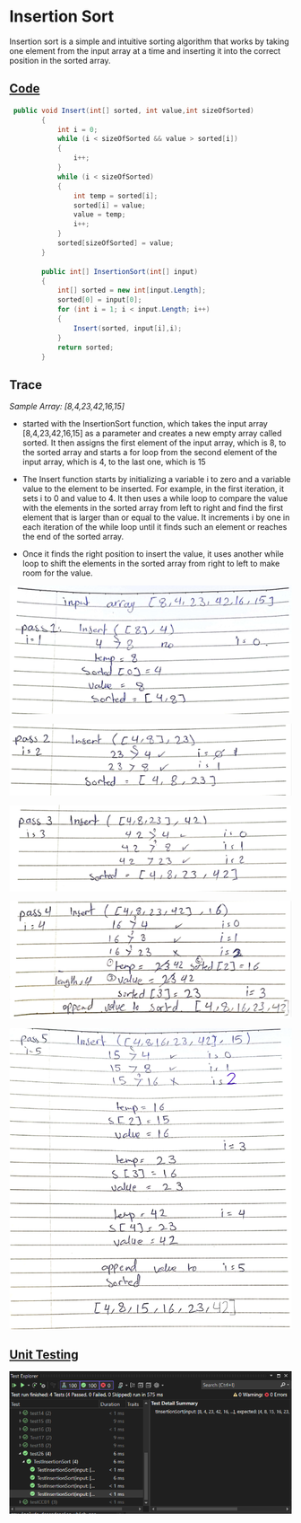 # Insertion Sort

Insertion sort is a simple and intuitive sorting algorithm that works by taking one element from the input array at a time and inserting it into the correct position in the sorted array.

## [Code](../data-structures-and-algorithms/Sorting/CC26.cs)

```csharp
 public void Insert(int[] sorted, int value,int sizeOfSorted)
        {
            int i = 0;
            while (i < sizeOfSorted && value > sorted[i])
            {
                i++;
            }
            while (i < sizeOfSorted)
            {
                int temp = sorted[i];
                sorted[i] = value;
                value = temp;
                i++;
            }
            sorted[sizeOfSorted] = value;
        }

        public int[] InsertionSort(int[] input)
        {
            int[] sorted = new int[input.Length];
            sorted[0] = input[0];
            for (int i = 1; i < input.Length; i++)
            {
                Insert(sorted, input[i],i);
            }
            return sorted;
        }
```

## Trace

*Sample Array: [8,4,23,42,16,15]*

- started with the InsertionSort function, which takes the input array [8,4,23,42,16,15] as a parameter and creates a new empty array called sorted. It then assigns the first element of the input array, which is 8, to the sorted array and starts a for loop from the second element of the input array, which is 4, to the last one, which is 15
	
- The Insert function starts by initializing a variable i to zero and a variable value to the element to be inserted. For example, in the first iteration, it sets i to 0 and value to 4. It then uses a while loop to compare the value with the elements in the sorted array from left to right and find the first element that is larger than or equal to the value. It increments i by one in each iteration of the while loop until it finds such an element or reaches the end of the sorted array. 

- Once it finds the right position to insert the value, it uses another while loop to shift the elements in the sorted array from right to left to make room for the value. 

![p1](../assets/CC26/p1.png)

![p2](../assets/CC26/p2.png)

![p3](../assets/CC26/p3.png)

![p4](../assets/CC26/p4.png)

![p5](../assets/CC26/p5.png)


## [Unit Testing](../CodeChallengesTests/test26.cs)


![test](../assets/test26.png)


